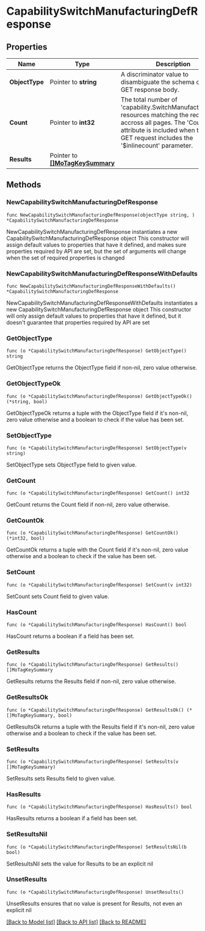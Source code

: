 # CapabilitySwitchManufacturingDefResponse

## Properties

Name | Type | Description | Notes
------------ | ------------- | ------------- | -------------
**ObjectType** | Pointer to **string** | A discriminator value to disambiguate the schema of a HTTP GET response body. | 
**Count** | Pointer to **int32** | The total number of &#39;capability.SwitchManufacturingDef&#39; resources matching the request, accross all pages. The &#39;Count&#39; attribute is included when the HTTP GET request includes the &#39;$inlinecount&#39; parameter. | [optional] 
**Results** | Pointer to [**[]MoTagKeySummary**](mo.TagKeySummary.md) |  | [optional] 

## Methods

### NewCapabilitySwitchManufacturingDefResponse

`func NewCapabilitySwitchManufacturingDefResponse(objectType string, ) *CapabilitySwitchManufacturingDefResponse`

NewCapabilitySwitchManufacturingDefResponse instantiates a new CapabilitySwitchManufacturingDefResponse object
This constructor will assign default values to properties that have it defined,
and makes sure properties required by API are set, but the set of arguments
will change when the set of required properties is changed

### NewCapabilitySwitchManufacturingDefResponseWithDefaults

`func NewCapabilitySwitchManufacturingDefResponseWithDefaults() *CapabilitySwitchManufacturingDefResponse`

NewCapabilitySwitchManufacturingDefResponseWithDefaults instantiates a new CapabilitySwitchManufacturingDefResponse object
This constructor will only assign default values to properties that have it defined,
but it doesn't guarantee that properties required by API are set

### GetObjectType

`func (o *CapabilitySwitchManufacturingDefResponse) GetObjectType() string`

GetObjectType returns the ObjectType field if non-nil, zero value otherwise.

### GetObjectTypeOk

`func (o *CapabilitySwitchManufacturingDefResponse) GetObjectTypeOk() (*string, bool)`

GetObjectTypeOk returns a tuple with the ObjectType field if it's non-nil, zero value otherwise
and a boolean to check if the value has been set.

### SetObjectType

`func (o *CapabilitySwitchManufacturingDefResponse) SetObjectType(v string)`

SetObjectType sets ObjectType field to given value.


### GetCount

`func (o *CapabilitySwitchManufacturingDefResponse) GetCount() int32`

GetCount returns the Count field if non-nil, zero value otherwise.

### GetCountOk

`func (o *CapabilitySwitchManufacturingDefResponse) GetCountOk() (*int32, bool)`

GetCountOk returns a tuple with the Count field if it's non-nil, zero value otherwise
and a boolean to check if the value has been set.

### SetCount

`func (o *CapabilitySwitchManufacturingDefResponse) SetCount(v int32)`

SetCount sets Count field to given value.

### HasCount

`func (o *CapabilitySwitchManufacturingDefResponse) HasCount() bool`

HasCount returns a boolean if a field has been set.

### GetResults

`func (o *CapabilitySwitchManufacturingDefResponse) GetResults() []MoTagKeySummary`

GetResults returns the Results field if non-nil, zero value otherwise.

### GetResultsOk

`func (o *CapabilitySwitchManufacturingDefResponse) GetResultsOk() (*[]MoTagKeySummary, bool)`

GetResultsOk returns a tuple with the Results field if it's non-nil, zero value otherwise
and a boolean to check if the value has been set.

### SetResults

`func (o *CapabilitySwitchManufacturingDefResponse) SetResults(v []MoTagKeySummary)`

SetResults sets Results field to given value.

### HasResults

`func (o *CapabilitySwitchManufacturingDefResponse) HasResults() bool`

HasResults returns a boolean if a field has been set.

### SetResultsNil

`func (o *CapabilitySwitchManufacturingDefResponse) SetResultsNil(b bool)`

 SetResultsNil sets the value for Results to be an explicit nil

### UnsetResults
`func (o *CapabilitySwitchManufacturingDefResponse) UnsetResults()`

UnsetResults ensures that no value is present for Results, not even an explicit nil

[[Back to Model list]](../README.md#documentation-for-models) [[Back to API list]](../README.md#documentation-for-api-endpoints) [[Back to README]](../README.md)


